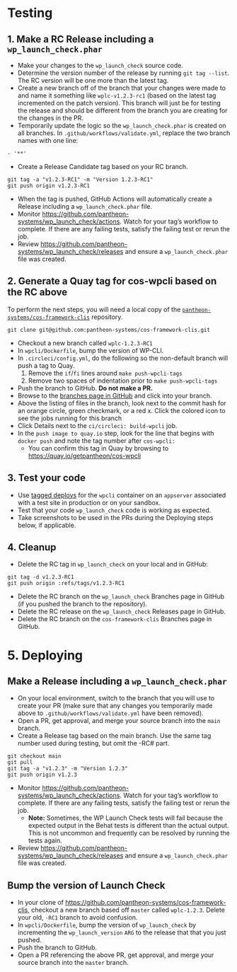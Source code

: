 # Testing

## 1. Make a RC Release including a `wp_launch_check.phar`
* Make your changes to the `wp_launch_check` source code.
* Determine the version number of the release by running `git tag --list`. The RC version will be one more than the latest tag.
* Create a new branch off of the branch that your changes were made to and name it something like `wplc-v1.2.3-rc1` (based on the latest tag incremented on the patch version). This branch will just be for testing the release and should be different from the branch you are creating for the changes in the PR.
* Temporarily update the logic so the `wp_launch_check.phar` is created on all branches. In `.github/workflows/validate.yml`, replace the two branch names with one line:
```
- '**'
```
* Create a Release Candidate tag based on your RC branch.
```
git tag -a "v1.2.3-RC1" -m "Version 1.2.3-RC1"
git push origin v1.2.3-RC1
```
* When the tag is pushed, GitHub Actions will automatically create a Release including a `wp_launch_check.phar` file.
* Monitor https://github.com/pantheon-systems/wp_launch_check/actions.  Watch for your tag’s workflow to complete.  If there are any failing tests, satisfy the failing test or rerun the job.
* Review https://github.com/pantheon-systems/wp_launch_check/releases and ensure a `wp_launch_check.phar` file was created.

## 2. Generate a Quay tag for cos-wpcli based on the RC above

To perform the next steps, you will need a local copy of the [`pantheon-systems/cos-framework-clis`](https://github.com/pantheon-systems/cos-framework-clis) repository.

```
git clone git@github.com:pantheon-systems/cos-framework-clis.git
```

* Checkout a new branch called `wplc-1.2.3-RC1`
* In `wpcli/Dockerfile`, bump the version of WP-CLI.
* In `.circleci/config.yml`, do the following so the non-default branch will push a tag to Quay.
  1. Remove the `if`/`fi` lines around  `make push-wpcli-tags`
  2. Remove two spaces of indentation prior to `make push-wpcli-tags`
* Push the branch to GitHub.  **Do not make a PR.**
* Browse to the [branches page in GitHub](https://github.com/pantheon-systems/cos-framework-clis/branches) and click into your branch.
* Above the listing of files in the branch, look next to the commit hash for an orange circle, green checkmark, or a red x.  Click the colored icon to see the jobs running for this branch
* Click Details next to the `ci/circleci: build-wpcli` job.
* In the `push image to quay.io` step, look for the line that begins with `docker push` and note the tag number after `cos-wpcli:`
  * You can confirm this tag in Quay by browsing to https://quay.io/getpantheon/cos-wpcli

## 3. Test your code

* Use [tagged deploys](https://github.com/pantheon-systems/infrastructure/blob/master/docs/tagged-deploys.md) for the `wpcli` container on an `appserver` associated with a test site in production or on your sandbox.
* Test that your code `wp_launch_check` code is working as expected.
* Take screenshots to be used in the PRs during the Deploying steps below, if applicable.

## 4. Cleanup

* Delete the RC tag in `wp_launch_check` on your local and in GitHub:
```
git tag -d v1.2.3-RC1
git push origin :refs/tags/v1.2.3-RC1
```
* Delete the RC branch on the `wp_launch_check` Branches page in GitHub (if you pushed the branch to the repository).
* Delete the RC release on the `wp_launch_check` Releases page in GitHub.
* Delete the RC branch on the `cos-framework-clis` Branches page in GitHub.

# 5. Deploying

## Make a Release including a `wp_launch_check.phar`

* On your local environment, switch to the branch that you will use to create your PR (make sure that any changes you temporarily made above to `.github/workflows/validate.yml` have been removed).
* Open a PR, get approval, and merge your source branch into the `main` branch.
* Create a Release tag based on the main branch.  Use the same tag number used during testing, but omit the -RC# part.
```
git checkout main
git pull
git tag -a "v1.2.3" -m "Version 1.2.3"
git push origin v1.2.3
```
* Monitor https://github.com/pantheon-systems/wp_launch_check/actions.  Watch for your tag’s workflow to complete.  If there are any failing tests, satisfy the failing test or rerun the job.
  * **Note:** Sometimes, the WP Launch Check tests will fail because the expected output in the Behat tests is different than the actual output. This is not uncommon and frequently can be resolved by running the tests again.
* Review https://github.com/pantheon-systems/wp_launch_check/releases and ensure a `wp_launch_check.phar` file was created.

## Bump the version of Launch Check

* In your clone of https://github.com/pantheon-systems/cos-framework-clis, checkout a new branch based off `master` called `wplc-1.2.3`. Delete your old, `-RC1` branch to avoid confusion.
* In `wpcli/Dockerfile`, bump the version of `wp_launch_check` by incrementing the `wp_launch_version` `ARG` to the release that that you just pushed.
* Push the branch to GitHub.
* Open a PR referencing the above PR, get approval, and merge your source branch into the `master` branch.
